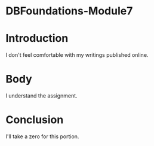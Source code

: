 # DBFoundations-Module7
# Introduction
I don't feel comfortable with my writings published online. 

# Body 
I understand the assignment.

# Conclusion
I'll take a zero for this portion.
